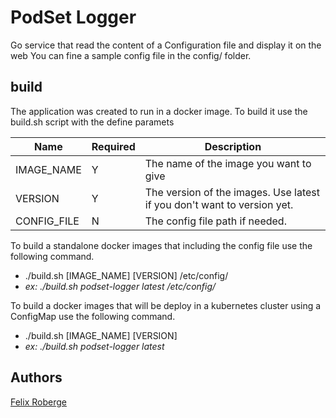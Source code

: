 # PodSet Logger

Go service that read the content of a Configuration file and display it on the web
You can fine a sample config file in the config/ folder.

## build
The application was created to run in a docker image.  To build it use the build.sh script with the define paramets

Name  | Required |  Description 
--------------- | ---------| -----------------
IMAGE_NAME | Y |The name of the image you want to give
VERSION | Y|  The version of the images. Use latest if you don't want to version yet.
CONFIG_FILE | N |  The config file path if needed.


To build a standalone docker images that including the config file use the following command.
 * ./build.sh [IMAGE_NAME] [VERSION] /etc/config/
 * _ex: ./build.sh podset-logger latest /etc/config/_   

To build a docker images that will be deploy in a kubernetes cluster using a ConfigMap use the following command.
 * ./build.sh [IMAGE_NAME] [VERSION]
 * _ex: ./build.sh podset-logger latest_
 
## Authors
[Felix Roberge](https://github.com/froberge-cloudOps)
